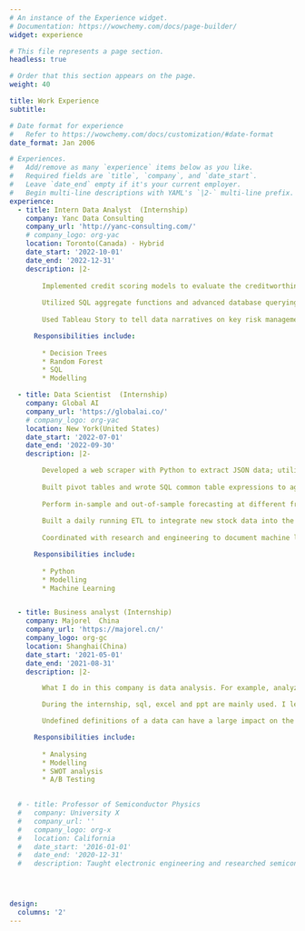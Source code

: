 ```yaml
---
# An instance of the Experience widget.
# Documentation: https://wowchemy.com/docs/page-builder/
widget: experience

# This file represents a page section.
headless: true

# Order that this section appears on the page.
weight: 40

title: Work Experience
subtitle:

# Date format for experience
#   Refer to https://wowchemy.com/docs/customization/#date-format
date_format: Jan 2006

# Experiences.
#   Add/remove as many `experience` items below as you like.
#   Required fields are `title`, `company`, and `date_start`.
#   Leave `date_end` empty if it's your current employer.
#   Begin multi-line descriptions with YAML's `|2-` multi-line prefix.
experience:
  - title: Intern Data Analyst  (Internship)
    company: Yanc Data Consulting
    company_url: 'http://yanc-consulting.com/'
    # company_logo: org-yac
    location: Toronto(Canada) · Hybrid
    date_start: '2022-10-01'
    date_end: '2022-12-31'
    description: |2-
    
        Implemented credit scoring models to evaluate the creditworthiness of loan applicants and predicted loan default possibility based on user demographics with decision tree and random forest, achieving an AUC of ~0.8
        
        Utilized SQL aggregate functions and advanced database querying techniques to extract, manipulate and analyze banking and financial data; visualized the patterns and trends from risk assessment in Excel
        
        Used Tableau Story to tell data narratives on key risk management metrics, such as portfolio diversification

      Responsibilities include:
        
        * Decision Trees
        * Random Forest
        * SQL
        * Modelling

  - title: Data Scientist  (Internship)
    company: Global AI
    company_url: 'https://globalai.co/'
    # company_logo: org-yac
    location: New York(United States)
    date_start: '2022-07-01'
    date_end: '2022-09-30'
    description: |2-

        Developed a web scraper with Python to extract JSON data; utilized Pandas, Numpy and Matplotlib to perform exploratory data analysis, summarize the data extraction results and clean the stock data for modeling
        
        Built pivot tables and wrote SQL common table expressions to aggregate and analyze stock data efficiently
        
        Perform in-sample and out-of-sample forecasting at different frequencies using linear regression as baseline; evaluated the performance of ARIMA, SVM, and Holt-Winter machine learning models w/ MSE & R-Squared
        
        Built a daily running ETL to integrate new stock data into the time series, clustering & classification models
        
        Coordinated with research and engineering to document machine learning knowledge and use guide

      Responsibilities include:
        
        * Python
        * Modelling
        * Machine Learning


  - title: Business analyst (Internship)
    company: Majorel  China
    company_url: 'https://majorel.cn/'
    company_logo: org-gc
    location: Shanghai(China)
    date_start: '2021-05-01'
    date_end: '2021-08-31'
    description: |2-

        What I do in this company is data analysis. For example, analyze the sales of some fast-selling brands, and analyze the reasons for the increase or decrease in sales. My main responsibility is to write weekly reports and monthly summaries.

        During the internship, sql, excel and ppt are mainly used. I learned about the application of sql and the application of data, which are different from the daily school learning.

        Undefined definitions of a data can have a large impact on the results. Misattribution can also occur. In the process of continuous optimization of the new definition, it is beneficial for the company to increase sales, optimize production structure and marketing strategy. It also strengthens and consolidates the knowledge that I have learned on a daily basis.

      Responsibilities include:
        
        * Analysing
        * Modelling
        * SWOT analysis
        * A/B Testing
        

  # - title: Professor of Semiconductor Physics
  #   company: University X
  #   company_url: ''
  #   company_logo: org-x
  #   location: California
  #   date_start: '2016-01-01'
  #   date_end: '2020-12-31'
  #   description: Taught electronic engineering and researched semiconductor physics.




design:
  columns: '2'
---
```


